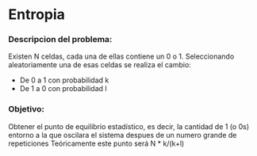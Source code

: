 # Entropia

### Descripcion del problema:

  Existen N celdas, cada una de ellas contiene un 0 o 1.
  Seleccionando aleatoriamente una de esas celdas se realiza el cambio:
  
  - De 0 a 1 con probabilidad k
  - De 1 a 0 con probabilidad l
    
 ### Objetivo:
 
  Obtener el punto de equilibrio estadístico, es decir, la cantidad de 1 (o 0s) entorno a la que oscilara el sistema despues de un numero grande de repeticiones
  Teóricamente este punto será N * k/(k+l) 
